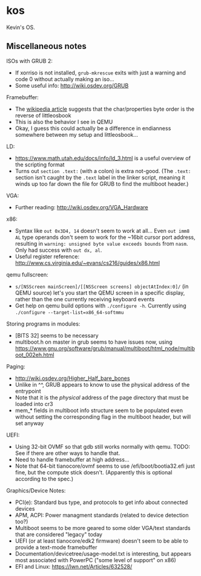 # kos

Kevin's OS.

## Miscellaneous notes

ISOs with GRUB 2:

* If xorriso is not installed, `grub-mkrescue` exits with just a warning and code 0 without actually making an iso...
* Some useful info: http://wiki.osdev.org/GRUB

Framebuffer:

* The [wikipedia article](https://en.wikipedia.org/wiki/VGA-compatible_text_mode#Text_buffer) suggests that the char/properties byte order is the reverse of littleosbook
* This is also the behavior I see in QEMU
* Okay, I guess this could actually be a difference in endianness somewhere between my setup and littleosbook...

LD:

* https://www.math.utah.edu/docs/info/ld_3.html is a useful overview of the scripting format
* Turns out `section .text:` (with a colon) is extra not-good. (The `.text:` section isn't caught by the `.text` label in the linker script, meaning it winds up too far down the file for GRUB to find the multiboot header.)

VGA:

* Further reading: http://wiki.osdev.org/VGA_Hardware


x86:
* Syntax like `out 0x3D4, 14` doesn't seem to work at all... Even `out imm8 AL` type operands don't seem to work for the ~16bit cursor port address, resulting in `warning: unsigned byte value exceeds bounds` from `nasm`. Only had success with `out dx, al`.
* Useful register reference: http://www.cs.virginia.edu/~evans/cs216/guides/x86.html

qemu fullscreen:
* `s/[NSScreen mainScreen]/[[NSScreen screens] objectAtIndex:0]/` (in QEMU source) let's you start the QEMU screen in a specific display, rather than the one currently receiving keyboard events
* Get help on qemu build options with `./configure -h`. Currently using `./configure --target-list=x86_64-softmmu`

Storing programs in modules:
* [BITS 32] seems to be necessary
* multiboot.h on master in grub seems to have issues now, using https://www.gnu.org/software/grub/manual/multiboot/html_node/multiboot_002eh.html

Paging:
* http://wiki.osdev.org/Higher_Half_bare_bones
* Unlike in ^^, GRUB appears to know to use the physical address of the entrypoint
* Note that it is the _physical_ address of the page directory that must be loaded into cr3
* mem_* fields in multiboot info structure seem to be populated even without setting the corresponding flag in the multiboot header, but will set anyway

UEFI:
* Using 32-bit OVMF so that gdb still works normally with qemu. TODO: See if there are other ways to handle that.
* Need to handle framebuffer at high address...
* Note that 64-bit tianocore/ovmf seems to use /efi/boot/bootia32.efi just fine, but the compute stick doesn't.
  (Apparently this is optional according to the spec.)

Graphics/Device Notes:
* PCI(e): Standard bus type, and protocols to get info about connected devices
* APM, ACPI: Power managment standards (related to device detection too?)
* Multiboot seems to be more geared to some older VGA/text standards that are considered "legacy" today
* UEFI (or at least tianocore/edk2 firmware) doesn't seem to be able to provide a text-mode framebuffer
* Documentation/devicetree/usage-model.txt is interesting, but appears most associated with PowerPC ("some level of support" on x86)
* EFI and Linux: https://lwn.net/Articles/632528/

